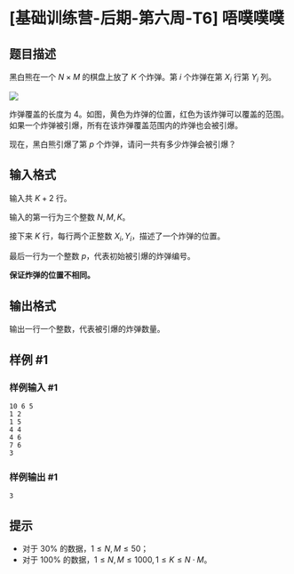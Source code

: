 # [基础训练营-后期-第六周-T6] 唔噗噗噗

## 题目描述

黑白熊在一个 $N \times M$ 的棋盘上放了 $K$ 个炸弹。第 $i$ 个炸弹在第 $X_i$ 行第 $Y_i$ 列。

![](https://cdn.luogu.com.cn/upload/image_hosting/gnpe6qix.png)

炸弹覆盖的长度为 $4$。如图，黄色为炸弹的位置，红色为该炸弹可以覆盖的范围。如果一个炸弹被引爆，所有在该炸弹覆盖范围内的炸弹也会被引爆。

现在，黑白熊引爆了第 $p$ 个炸弹，请问一共有多少炸弹会被引爆？

## 输入格式

输入共 $K+2$ 行。

输入的第一行为三个整数 $N,M,K$。

接下来 $K$ 行，每行两个正整数 $X_i,Y_i$，描述了一个炸弹的位置。

最后一行为一个整数 $p$，代表初始被引爆的炸弹编号。

**保证炸弹的位置不相同。**

## 输出格式

输出一行一个整数，代表被引爆的炸弹数量。

## 样例 #1

### 样例输入 #1

```
10 6 5
1 2
1 5
4 4
4 6
7 6
3
```

### 样例输出 #1

```
3
```

## 提示

- 对于 $30\%$ 的数据，$1 \le N, M \le 50$；
 - 对于 $100\%$ 的数据，$1 \le N, M \le 1000, 1 \le K \le N \cdot M$。